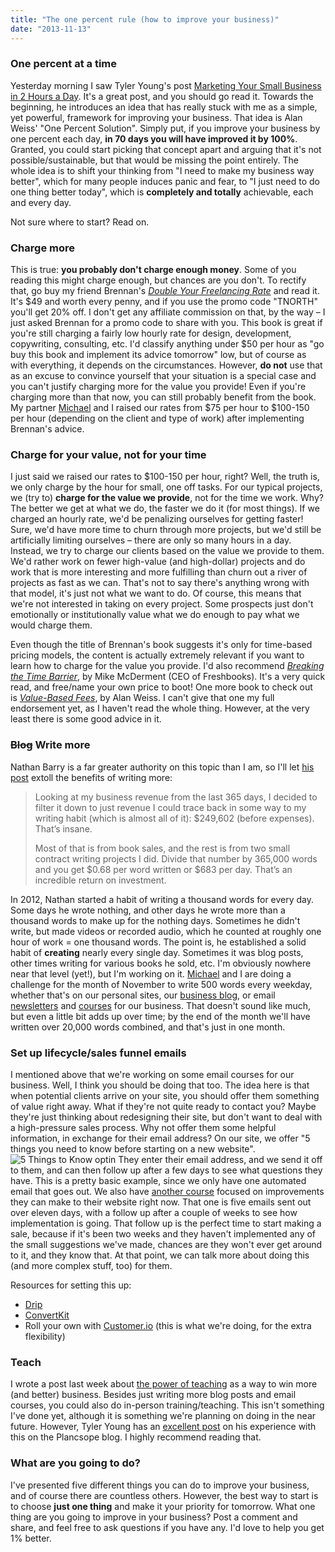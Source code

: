 ```yaml
---
title: "The one percent rule (how to improve your business)"
date: "2013-11-13"
---
```


### One percent at a time

Yesterday morning I saw Tyler Young's post [Marketing Your Small Business in 2 Hours a Day](http://conversioninsights.net/marketing-small-business-2-hours-a-day/ "Marketing Your Small Business in 2 Hours a Day"). It's a great post, and you should go read it. Towards the beginning, he introduces an idea that has really stuck with me as a simple, yet powerful, framework for improving your business. That idea is Alan Weiss' "One Percent Solution". Simply put, if you improve your business by one percent each day, **in 70 days you will have improved it by 100%**. Granted, you could start picking that concept apart and arguing that it's not possible/sustainable, but that would be missing the point entirely. The whole idea is to shift your thinking from "I need to make my business way better", which for many people induces panic and fear, to "I just need to do one thing better today", which is **completely and totally** achievable, each and every day.

Not sure where to start? Read on.

### Charge more

This is true: **you probably don't charge enough money**. Some of you reading this might charge enough, but chances are you don't. To rectify that, go buy my friend Brennan's [_Double Your Freelancing Rate_](http://doubleyourfreelancingrate.com/ "Double Your Freelancing Rate") and read it. It's $49 and worth every penny, and if you use the promo code "TNORTH" you'll get 20% off. I don't get any affiliate commission on that, by the way – I just asked Brennan for a promo code to share with you. This book is great if you're still charging a fairly low hourly rate for design, development, copywriting, consulting, etc. I'd classify anything under $50 per hour as "go buy this book and implement its advice tomorrow" low, but of course as with everything, it depends on the circumstances. However, **do not** use that as an excuse to convince yourself that your situation is a special case and you can't justify charging more for the value you provide! Even if you're charging more than that now, you can still probably benefit from the book. My partner [Michael](http://elsteele.com "Michael's blog") and I raised our rates from $75 per hour to $100-150 per hour (depending on the client and type of work) after implementing Brennan's advice.

### Charge for your value, not for your time

I just said we raised our rates to \$100-150 per hour, right? Well, the truth is, we only charge by the hour for small, one off tasks. For our typical projects, we (try to) **charge for the value we provide**, not for the time we work. Why? The better we get at what we do, the faster we do it (for most things). If we charged an hourly rate, we'd be penalizing ourselves for getting faster! Sure, we'd have more time to churn through more projects, but we'd still be artificially limiting ourselves – there are only so many hours in a day. Instead, we try to charge our clients based on the value we provide to them. We'd rather work on fewer high-value (and high-dollar) projects and do work that is more interesting and more fulfilling than churn out a river of projects as fast as we can. That's not to say there's anything wrong with that model, it's just not what we want to do. Of course, this means that we're not interested in taking on every project. Some prospects just don't emotionally or institutionally value what we do enough to pay what we would charge them.

Even though the title of Brennan's book suggests it's only for time-based pricing models, the content is actually extremely relevant if you want to learn how to charge for the value you provide. I'd also recommend [_Breaking the Time Barrier_](http://breakingthetimebarrier.freshbooks.com/ "Breaking the Time Barrier"), by Mike McDerment (CEO of Freshbooks). It's a very quick read, and free/name your own price to boot! One more book to check out is [_Value-Based Fees_](http://www.amazon.com/gp/product/B0062O8UBY/ref=as_li_ss_tl?ie=UTF8&camp=1789&creative=390957&creativeASIN=B0062O8UBY&linkCode=as2&tag=travinorth-20 "Value-Based Fees on Amazon"), by Alan Weiss. I can't give that one my full endorsement yet, as I haven't read the whole thing. However, at the very least there is some good advice in it.

### ~~Blog~~ Write more

Nathan Barry is a far greater authority on this topic than I am, so I'll let [his post](http://nathanbarry.com/365/ "Three Hundred Sixty Five") extoll the benefits of writing more:

> Looking at my business revenue from the last 365 days, I decided to filter it down to just revenue I could trace back in some way to my writing habit (which is almost all of it): \$249,602 (before expenses). That’s insane.
>
> Most of that is from book sales, and the rest is from two small contract writing projects I did. Divide that number by 365,000 words and you get $0.68 per word written or $683 per day. That’s an incredible return on investment.

In 2012, Nathan started a habit of writing a thousand words for every day. Some days he wrote nothing, and other days he wrote more than a thousand words to make up for the nothing days. Sometimes he didn't write, but made videos or recorded audio, which he counted at roughly one hour of work = one thousand words. The point is, he established a solid habit of **creating** nearly every single day. Sometimes it was blog posts, other times writing for various books he sold, etc. I'm obviously nowhere near that level (yet!), but I'm working on it. [Michael](http://elsteele.com "El Steele") and I are doing a challenge for the month of November to write 500 words every weekday, whether that's on our personal sites, our [business blog](http://brightagency.net/blog "The Bright Agency blog"), or email [newsletters](http://brightagency.net/newsletter "The Bright Agency newsletter") and [courses](http://brightagency.net/optimization-course/ "Conversion Optimization Course") for our business. That doesn't sound like much, but even a little bit adds up over time; by the end of the month we'll have written over 20,000 words combined, and that's just in one month.

### Set up lifecycle/sales funnel emails

I mentioned above that we're working on some email courses for our business. Well, I think you should be doing that too. The idea here is that when potential clients arrive on your site, you should offer them something of value right away. What if they're not quite ready to contact you? Maybe they're just thinking about redesigning their site, but don't want to deal with a high-pressure sales process. Why not offer them some helpful information, in exchange for their email address? On our site, we offer "5 things you need to know before starting on a new website". ![5 Things to Know optin](./images/5-things-optin.png) They enter their email address, and we send it off to them, and can then follow up after a few days to see what questions they have. This is a pretty basic example, since we only have one automated email that goes out. We also have [another course](http://brightagency.net/optimization-course/ "Optimization Course") focused on improvements they can make to their website right now. That one is five emails sent out over eleven days, with a follow up after a couple of weeks to see how implementation is going. That follow up is the perfect time to start making a sale, because if it's been two weeks and they haven't implemented any of the small suggestions we've made, chances are they won't ever get around to it, and they know that. At that point, we can talk more about doing this (and more complex stuff, too) for them.

Resources for setting this up:

- [Drip](https://www.getdrip.com/ "Drip")
- [ConvertKit](https://convertkit.com/ "ConvertKit")
- Roll your own with [Customer.io](http://customer.io "Customer.io") (this is what we're doing, for the extra flexibility)

### Teach

I wrote a post last week about [the power of teaching](http://travisnorthcutt.com/the-power-of-teaching/ "The Power of Teaching") as a way to win more (and better) business. Besides just writing more blog posts and email courses, you could also do in-person training/teaching. This isn't something I've done yet, although it is something we're planning on doing in the near future. However, Tyler Young has an [excellent post](http://planscope.io/blog/how-i-made-312-50-an-hour-teaching-local-business-owners/ "Teaching business owners") on his experience with this on the Plancsope blog. I highly recommend reading that.

### What are you going to do?

I've presented five different things you can do to improve your business, and of course there are countless others. However, the best way to start is to choose **just one thing** and make it your priority for tomorrow. What one thing are you going to improve in your business? Post a comment and share, and feel free to ask questions if you have any. I'd love to help you get 1% better.
